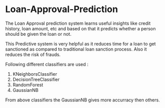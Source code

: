 # Loan-Approval-Prediction
The Loan Approval prediction system learns useful insights like credit history, loan amount, etc and based on that it predicts whether a person should be given the loan or not.

This Predictive system is very helpful as it reduces time for a loan to get sanctioned as compared to traditional loan sanction process.
Also it reduces the risk of frauds.

Following different classifiers are used :
1. KNeighborsClassifier
2. DecisionTreeClassifier
3. RandomForest
4. GaussianNB

From above classifiers the GaussianNB gives more accurracy then others.
